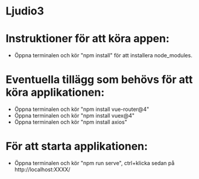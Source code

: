 # Ljudio3

# Instruktioner för att köra appen:
- Öppna terminalen och kör "npm install" för att installera node_modules. 


# Eventuella tillägg som behövs för att köra applikationen:
- Öppna terminalen och kör "npm install vue-router@4"
- Öppna terminalen och kör "npm install vuex@4"
- Öppna terminalen och kör "npm install axios"


# För att starta applikationen:
- Öppna terminalen och kör "npm run serve", ctrl+klicka sedan på http://localhost:XXXX/
